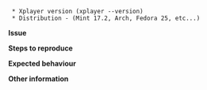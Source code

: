 
```
 * Xplayer version (xplayer --version)
 * Distribution - (Mint 17.2, Arch, Fedora 25, etc...)
```

**Issue**



**Steps to reproduce**



**Expected behaviour**



**Other information**
